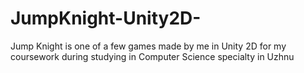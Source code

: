 # JumpKnight-Unity2D-
Jump Knight is one of a few games made by me in Unity 2D for my coursework during studying in Computer Science specialty in Uzhnu 
